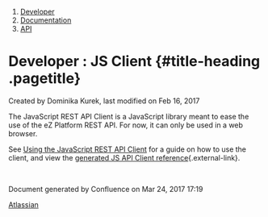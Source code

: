 1.  <span>[Developer](index.html)</span>
2.  <span>[Documentation](Documentation_31429504.html)</span>
3.  <span>[API](API_31429524.html)</span>

<span id="title-text"> Developer : JS Client </span> {#title-heading .pagetitle}
====================================================

Created by <span class="author"> Dominika Kurek</span>, last modified on
Feb 16, 2017

The JavaScript REST API Client is a JavaScript library meant to ease the
use of the eZ Platform REST API. For now, it can only be used in a web
browser.

See [Using the JavaScript REST API
Client](Using-the-JavaScript-REST-API-Client_31430299.html) for a guide
on how to use the client, and view the [generated JS API Client
reference](http://ezsystems.github.io/javascript-rest-client/){.external-link}.

 

Document generated by Confluence on Mar 24, 2017 17:19

[Atlassian](http://www.atlassian.com/)



